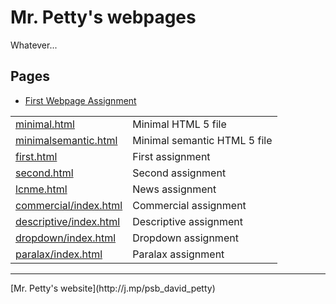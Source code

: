 # Mr. Petty's webpages

Whatever...

## Pages

- [First Webpage Assignment](./first/)
<table>
            <tr>
              <td><a href="./minimal.html">minimal.html</a></td>
              <td>Minimal HTML 5 file</td>
            </tr>
            <tr>
              <td><a href="./minimalsemantic.html">minimalsemantic.html</a></td>
              <td>Minimal semantic HTML 5 file</td>
            </tr>
            <tr>
              <td><a href="./first.html">first.html</a></td>
              <td>First assignment</td>
            </tr>
            <tr>
              <td><a href="./second.html">second.html</a></td>
              <td>Second assignment</td>
            </tr>
            <tr>
              <td><a href="./lcnme.html">lcnme.html</a></td>
              <td>News assignment</td>
            </tr>
            <tr>
              <td><a href="./commercial/index.html">commercial/index.html</a></td>
              <td>Commercial assignment</td>
            </tr>
            <tr>
              <td><a href="./descriptive/index.html">descriptive/index.html</a></td>
              <td>Descriptive assignment</td>
            </tr>
            <tr>
              <td><a href="./dropdown/index.html">dropdown/index.html</a></td>
              <td>Dropdown assignment</td>
            </tr>
            <tr>
              <td><a href="./paralax/index.html">paralax/index.html</a></td>
              <td>Paralax assignment</td>
            </tr>
          </table>
<hr>
[Mr. Petty's website](http://j.mp/psb_david_petty)
